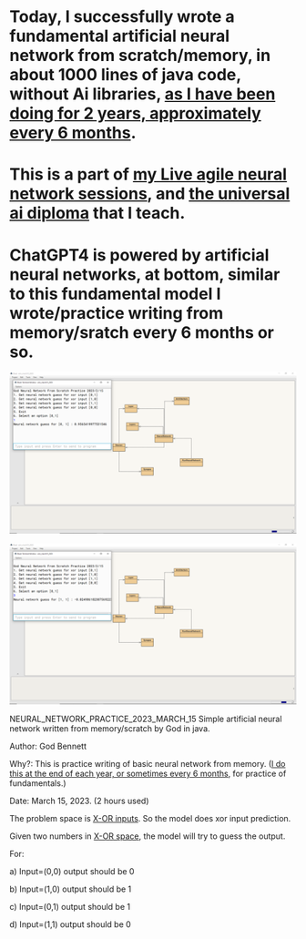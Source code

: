 # Today, I successfully wrote a fundamental artificial neural network from scratch/memory, in about 1000 lines of java code, without Ai libraries, [as I have been doing for 2 years, approximately every 6 months](https://github.com/JordanMicahBennett/NEURAL_NETWORK_PRACTICE).
# This is a part of [my Live agile neural network sessions](https://github.com/JordanMicahBennett/Live-Agile-Artificial-Neural-Network-Programming-Sessions/blob/main/README.md), and [the universal ai diploma](https://www.instagram.com/p/CiJZgRgulRo/) that I teach.
# ChatGPT4 is powered by artificial neural networks, at bottom, similar to this fundamental model I wrote/practice writing from memory/sratch every 6 months or so.


![Alt text](https://github.com/g0dEngineer/NEURAL_NETWORK_PRACTICE_2023_MARCH_15/blob/main/source_code/screenshot_neural_net_result_0_1.png "default page")
  
![Alt text](https://github.com/g0dEngineer/NEURAL_NETWORK_PRACTICE_2023_MARCH_15/blob/main/source_code/screenshot_neural_net_result_1_1.png "default page")
  
  
NEURAL_NETWORK_PRACTICE_2023_MARCH_15
Simple artificial neural network written from memory/scratch by God in java.

  Author: God Bennett
  
  Why?: This is practice writing of basic neural network from memory. ([I do this at the end of each year, or sometimes every 6 months](https://github.com/JordanMicahBennett/NEURAL_NETWORK_PRACTICE), for practice of fundamentals.)
  
  Date: March 15, 2023. (2 hours used)
  
  The problem space is [X-OR inputs](https://en.wikipedia.org/wiki/XOR_gate). So the model does xor input prediction.
  
  Given two numbers in [X-OR space](https://en.wikipedia.org/wiki/XOR_gate), the model will try to guess the output.
  
  For:
  
  a) Input=(0,0) output should be 0
  
  b) Input=(1,0) output should be 1
  
  c) Input=(0,1) output should be 1
  
  d) Input=(1,1) output should be 0
  


 

